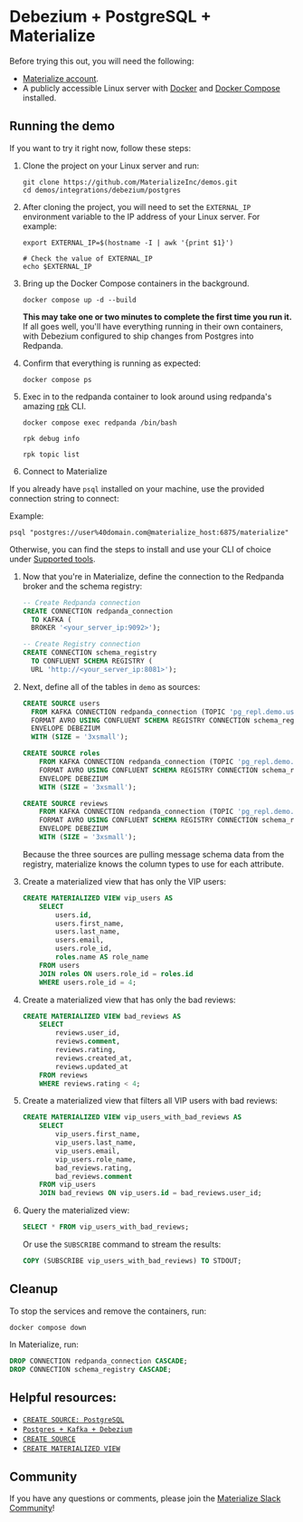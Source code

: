 # Debezium + PostgreSQL + Materialize

Before trying this out, you will need the following:

- [Materialize account](https://materialize.com/register/).
- A publicly accessible Linux server with [Docker](https://docs.docker.com/get-docker/) and [Docker Compose](https://docs.docker.com/compose/install/) installed.

## Running the demo

If you want to try it right now, follow these steps:

1. Clone the project on your Linux server and run:

    ```shell session
    git clone https://github.com/MaterializeInc/demos.git
    cd demos/integrations/debezium/postgres
    ```

1. After cloning the project, you will need to set the `EXTERNAL_IP` environment variable to the IP address of your Linux server. For example:

    ```shell session
    export EXTERNAL_IP=$(hostname -I | awk '{print $1}')

    # Check the value of EXTERNAL_IP
    echo $EXTERNAL_IP
    ```

1. Bring up the Docker Compose containers in the background.

   ```shell session
   docker compose up -d --build
   ```

   **This may take one or two minutes to complete the first time you run it.** If all goes well, you'll have everything running in their own containers, with Debezium configured to ship changes from Postgres into Redpanda.

1. Confirm that everything is running as expected:

   ```shell session
   docker compose ps
   ```

1. Exec in to the redpanda container to look around using redpanda's amazing [rpk](https://docs.redpanda.com/docs/reference/rpk/) CLI.

   ```shell session
   docker compose exec redpanda /bin/bash

   rpk debug info

   rpk topic list
   ```
1. Connect to Materialize

If you already have `psql` installed on your machine, use the provided connection string to connect:

Example:

   ```shell session
   psql "postgres://user%40domain.com@materialize_host:6875/materialize"
   ```

Otherwise, you can find the steps to install and use your CLI of choice under [Supported tools](https://materialize.com/docs/integrations/sql-clients/#supported-tools).

1. Now that you're in Materialize, define the connection to the Redpanda broker and the schema registry:

    ```sql
    -- Create Redpanda connection
    CREATE CONNECTION redpanda_connection
      TO KAFKA (
      BROKER '<your_server_ip:9092>');

    -- Create Registry connection
    CREATE CONNECTION schema_registry
      TO CONFLUENT SCHEMA REGISTRY (
      URL 'http://<your_server_ip:8081>');
    ```

1. Next, define all of the tables in `demo` as sources:

    ```sql
    CREATE SOURCE users
      FROM KAFKA CONNECTION redpanda_connection (TOPIC 'pg_repl.demo.users')
      FORMAT AVRO USING CONFLUENT SCHEMA REGISTRY CONNECTION schema_registry
      ENVELOPE DEBEZIUM
      WITH (SIZE = '3xsmall');

    CREATE SOURCE roles
        FROM KAFKA CONNECTION redpanda_connection (TOPIC 'pg_repl.demo.roles')
        FORMAT AVRO USING CONFLUENT SCHEMA REGISTRY CONNECTION schema_registry
        ENVELOPE DEBEZIUM
        WITH (SIZE = '3xsmall');

    CREATE SOURCE reviews
        FROM KAFKA CONNECTION redpanda_connection (TOPIC 'pg_repl.demo.reviews')
        FORMAT AVRO USING CONFLUENT SCHEMA REGISTRY CONNECTION schema_registry
        ENVELOPE DEBEZIUM
        WITH (SIZE = '3xsmall');
   ```

    Because the three sources are pulling message schema data from the registry, materialize knows the column types to use for each attribute.

1. Create a materialized view that has only the VIP users:

    ```sql
    CREATE MATERIALIZED VIEW vip_users AS
        SELECT
            users.id,
            users.first_name,
            users.last_name,
            users.email,
            users.role_id,
            roles.name AS role_name
        FROM users
        JOIN roles ON users.role_id = roles.id
        WHERE users.role_id = 4;
    ```

1. Create a materialized view that has only the bad reviews:

    ```sql
    CREATE MATERIALIZED VIEW bad_reviews AS
        SELECT
            reviews.user_id,
            reviews.comment,
            reviews.rating,
            reviews.created_at,
            reviews.updated_at
        FROM reviews
        WHERE reviews.rating < 4;
    ```

1. Create a materialized view that filters all VIP users with bad reviews:

    ```sql
    CREATE MATERIALIZED VIEW vip_users_with_bad_reviews AS
        SELECT
            vip_users.first_name,
            vip_users.last_name,
            vip_users.email,
            vip_users.role_name,
            bad_reviews.rating,
            bad_reviews.comment
        FROM vip_users
        JOIN bad_reviews ON vip_users.id = bad_reviews.user_id;
    ```

1. Query the materialized view:

    ```sql
    SELECT * FROM vip_users_with_bad_reviews;
    ```

    Or use the `SUBSCRIBE` command to stream the results:

    ```sql
    COPY (SUBSCRIBE vip_users_with_bad_reviews) TO STDOUT;
    ```

## Cleanup

To stop the services and remove the containers, run:

```shell session
docker compose down
```

In Materialize, run:

```sql
DROP CONNECTION redpanda_connection CASCADE;
DROP CONNECTION schema_registry CASCADE;
```

## Helpful resources:

* [`CREATE SOURCE: PostgreSQL`](https://materialize.com/docs/sql/create-source/postgres)
* [`Postgres + Kafka + Debezium`](https://materialize.com/docs/integrations/cdc-postgres/#kafka--debezium)
* [`CREATE SOURCE`](https://materialize.com/docs/sql/create-source)
* [`CREATE MATERIALIZED VIEW`](https://materialize.com/docs/sql/create-materialized-view)

## Community

If you have any questions or comments, please join the [Materialize Slack Community](https://materialize.com/s/chat)!
